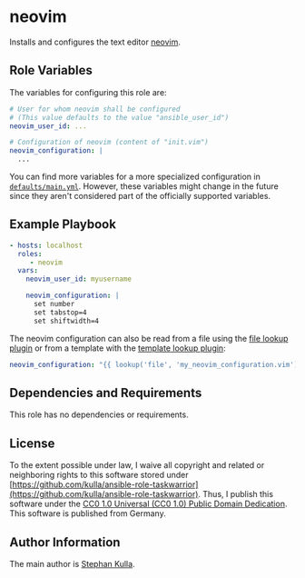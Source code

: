neovim
======

Installs and configures the text editor [neovim](https://neovim.io/).

Role Variables
--------------

The variables for configuring this role are:

```yaml
# User for whom neovim shall be configured
# (This value defaults to the value "ansible_user_id")
neovim_user_id: ...

# Configuration of neovim (content of "init.vim")
neovim_configuration: |
  ...
```

You can find more variables for a more specialized configuration in [`defaults/main.yml`](defaults/main.yml). However, these variables might change in the future since they aren't considered part of the officially supported variables.

Example Playbook
----------------

```yaml
- hosts: localhost
  roles:
     - neovim
  vars:
    neovim_user_id: myusername

    neovim_configuration: |
      set number
      set tabstop=4
      set shiftwidth=4
```

The neovim configuration can also be read from a file using the [file lookup plugin](https://docs.ansible.com/ansible/latest/plugins/lookup/file.html) or from a template with the [template lookup plugin](https://docs.ansible.com/ansible/latest/plugins/lookup/template.html):

```yaml
neovim_configuration: "{{ lookup('file', 'my_neovim_configuration.vim') }}"
```

Dependencies and Requirements
-----------------------------

This role has no dependencies or requirements.

License
-------

To the extent possible under law, I waive all copyright and related or neighboring rights to this software stored under [https://github.com/kulla/ansible-role-taskwarrior](https://github.com/kulla/ansible-role-taskwarrior). Thus, I publish this software under the [CC0 1.0 Universal (CC0 1.0) Public Domain Dedication](https://creativecommons.org/publicdomain/zero/1.0/deed.en). This software is published from Germany.

Author Information
------------------

The main author is [Stephan Kulla](http://kulla.me/).
